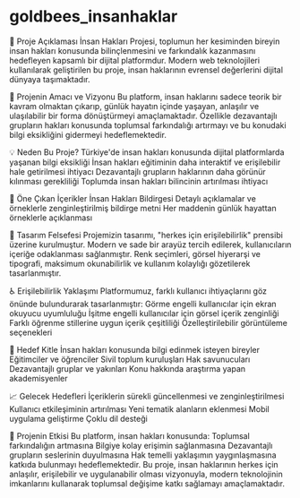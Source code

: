 # goldbees_insanhaklar

📝 Proje Açıklaması
İnsan Hakları Projesi, toplumun her kesiminden bireyin insan hakları konusunda bilinçlenmesini ve farkındalık kazanmasını hedefleyen kapsamlı bir dijital platformdur. Modern web teknolojileri kullanılarak geliştirilen bu proje, insan haklarının evrensel değerlerini dijital dünyaya taşımaktadır.

🎯 Projenin Amacı ve Vizyonu
Bu platform, insan haklarını sadece teorik bir kavram olmaktan çıkarıp, günlük hayatın içinde yaşayan, anlaşılır ve ulaşılabilir bir forma dönüştürmeyi amaçlamaktadır. Özellikle dezavantajlı grupların hakları konusunda toplumsal farkındalığı artırmayı ve bu konudaki bilgi eksikliğini gidermeyi hedeflemektedir.

💡 Neden Bu Proje?
Türkiye'de insan hakları konusunda dijital platformlarda yaşanan bilgi eksikliği
İnsan hakları eğitiminin daha interaktif ve erişilebilir hale getirilmesi ihtiyacı
Dezavantajlı grupların haklarının daha görünür kılınması gerekliliği
Toplumda insan hakları bilincinin artırılması ihtiyacı

🌟 Öne Çıkan İçerikler
İnsan Hakları Bildirgesi
Detaylı açıklamalar ve örneklerle zenginleştirilmiş bildirge metni
Her maddenin günlük hayattan örneklerle açıklanması

🎨 Tasarım Felsefesi
Projemizin tasarımı, "herkes için erişilebilirlik" prensibi üzerine kurulmuştur. Modern ve sade bir arayüz tercih edilerek, kullanıcıların içeriğe odaklanması sağlanmıştır. Renk seçimleri, görsel hiyerarşi ve tipografi, maksimum okunabilirlik ve kullanım kolaylığı gözetilerek tasarlanmıştır.

♿ Erişilebilirlik Yaklaşımı
Platformumuz, farklı kullanıcı ihtiyaçlarını göz önünde bulundurarak tasarlanmıştır:
Görme engelli kullanıcılar için ekran okuyucu uyumluluğu
İşitme engelli kullanıcılar için görsel içerik zenginliği
Farklı öğrenme stillerine uygun içerik çeşitliliği
Özelleştirilebilir görüntüleme seçenekleri

🤝 Hedef Kitle
İnsan hakları konusunda bilgi edinmek isteyen bireyler
Eğitimciler ve öğrenciler
Sivil toplum kuruluşları
Hak savunucuları
Dezavantajlı gruplar ve yakınları
Konu hakkında araştırma yapan akademisyenler

📈 Gelecek Hedefleri
İçeriklerin sürekli güncellenmesi ve zenginleştirilmesi
Kullanıcı etkileşiminin artırılması
Yeni tematik alanların eklenmesi
Mobil uygulama geliştirme
Çoklu dil desteği

💫 Projenin Etkisi
Bu platform, insan hakları konusunda:
Toplumsal farkındalığın artmasına
Bilgiye kolay erişimin sağlanmasına
Dezavantajlı grupların seslerinin duyulmasına
Hak temelli yaklaşımın yaygınlaşmasına katkıda bulunmayı hedeflemektedir.
Bu proje, insan haklarının herkes için anlaşılır, erişilebilir ve uygulanabilir olması vizyonuyla, modern teknolojinin imkanlarını kullanarak toplumsal değişime katkı sağlamayı amaçlamaktadır.

